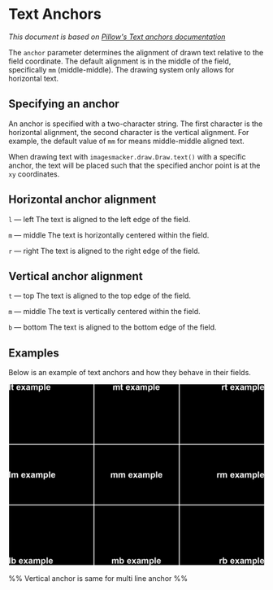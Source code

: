 # Text Anchors

*This document is based on [Pillow's Text anchors documentation](https://pillow.readthedocs.io/en/stable/handbook/text-anchors.html)*

The `anchor` parameter determines the alignment of drawn text relative to the field coordinate. The default alignment is in the middle of the field, specifically `mm` (middle-middle). The drawing system only allows for horizontal text.
## Specifying an anchor

An anchor is specified with a two-character string. The first character is the horizontal alignment, the second character is the vertical alignment. For example, the default value of `mm` for means middle-middle aligned text.

When drawing text with `imagesmacker.draw.Draw.text()` with a specific anchor, the text will be placed such that the specified anchor point is at the `xy` coordinates.
## Horizontal anchor alignment

`l` ― left
The text is aligned to the left edge of the field.

`m` ― middle
The text is horizontally centered within the field.

`r` ― right
The text is aligned to the right edge of the field.

## Vertical anchor alignment

`t` ― top
The text is aligned to the top edge of the field.

`m` ― middle
The text is vertically centered within the field.

`b` ― bottom
The text is aligned to the bottom edge of the field.

## Examples

Below is an example of text anchors and how they behave in their fields.

![](../examples/text-anchors.png)

%% Vertical anchor is same for multi line anchor %%